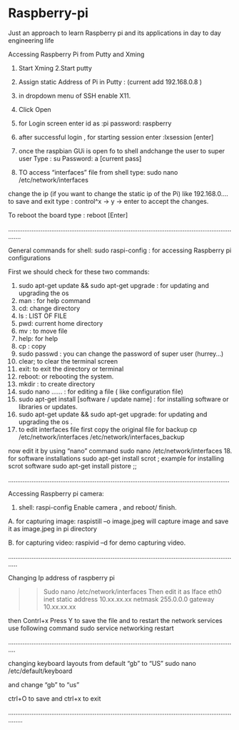 # Raspberry-pi
Just an approach to learn Raspberry pi and its applications in day to day engineering life


Accessing Raspberry Pi from Putty and Xming
1. Start Xming
2.Start putty
3. Assign static Address of Pi in Putty : (current add 192.168.0.8 )
4.  in dropdown menu of SSH enable X11.
5. Click Open
6. for Login screen 
enter id as :pi
password: raspberry
7. after successful login , for starting session enter :lxsession [enter]
8. once the raspbian GUi is open fo to shell andchange the user to super user 
       Type : su
Password: a [current pass]

9.  TO access “interfaces” file from shell type:
	sudo nano /etc/network/interfaces

change the ip (if you want to change the static ip of the Pi) like 192.168.0….
to save and exit type : control^x     ->  y   ->  enter to accept the changes.

To reboot the board type : reboot [Enter]

...................................................................................................................................


General commands for shell:
sudo raspi-config       :   for accessing Raspberry pi configurations

First we should check for these two commands:
1.	sudo apt-get update && sudo apt-get upgrade : for updating and upgrading the os
2.	man      : for help command
3.	cd: change directory
4.	ls : LIST OF FILE
5.	pwd: current home directory
6.	mv : to move file 
7.	help: for help
8.	cp : copy
9.	sudo passwd : you can change the password of super user (hurrey…)
10.	clear; to clear the terminal screen
11.	exit: to exit the directory or terminal
12.	reboot: or rebooting the system.
13.	mkdir : to create directory
14.	sudo nano …… : for editing a file ( like configuration file) 
15.	sudo apt-get install [software / update name]  : for installing  software or libraries or updates.
16.	sudo apt-get update && sudo apt-get upgrade: for updating and upgrading the os .
17.	to edit interfaces file 
first copy the original file for backup
  cp /etc/network/interfaces /etc/network/interfaces_backup

now edit it by using “nano” command
sudo nano /etc/network/interfaces
18.	for software installations
sudo apt-get install scrot    ;    example for installing scrot software
sudo apt-get install pistore  ;; 

...........................................................................................................................


Accessing Raspberry pi camera:

1. shell: raspi-config
Enable camera , and reboot/ finish.

A. for capturing image: raspistill –o image.jpeg    will capture image and save it as image.jpeg in pi directory 

B. for capturing video: raspivid –d                   for demo capturing video.

.................................................................................................................................

Changing Ip address of raspberry pi

>> Sudo nano /etc/network/interfaces
Then edit it as 
Iface eth0 inet static
address 10.xx.xx.xx
netmask 255.0.0.0
gateway 10.xx.xx.xx

then Contrl+x      Press Y to save the file
and to restart the network services use following command
 sudo service networking restart


................................................................................................................................

changing keyboard layouts from default “gb”  to “US”
sudo nano /etc/default/keyboard

and change “gb” to “us”

ctrl+O to save and
ctrl+x  to exit 


....................................................................................................................................


